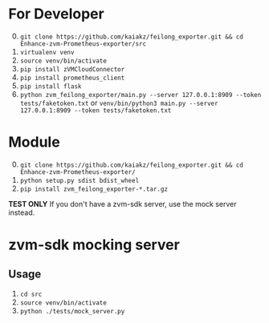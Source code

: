 # For Developer
0. `git clone https://github.com/kaiakz/feilong_exporter.git && cd Enhance-zvm-Prometheus-exporter/src`
1. `virtualenv venv`
2. `source venv/bin/activate`
3. `pip install zVMCloudConnector`
4. `pip install prometheus_client`
5. `pip install flask`
6. `python zvm_feilong_exporter/main.py --server 127.0.0.1:8909 --token tests/faketoken.txt` or `venv/bin/python3 main.py --server 127.0.0.1:8909 --token tests/faketoken.txt`

# Module
0. `git clone https://github.com/kaiakz/feilong_exporter.git && cd Enhance-zvm-Prometheus-exporter/`
1. `python setup.py sdist bdist_wheel`
2. `pip install zvm_feilong_exporter-*.tar.gz`

**TEST ONLY** If you don't have a zvm-sdk server, use the mock server instead. 
# zvm-sdk mocking server
## Usage
1. `cd src`
2. `source venv/bin/activate`
3. `python ./tests/mock_server.py`